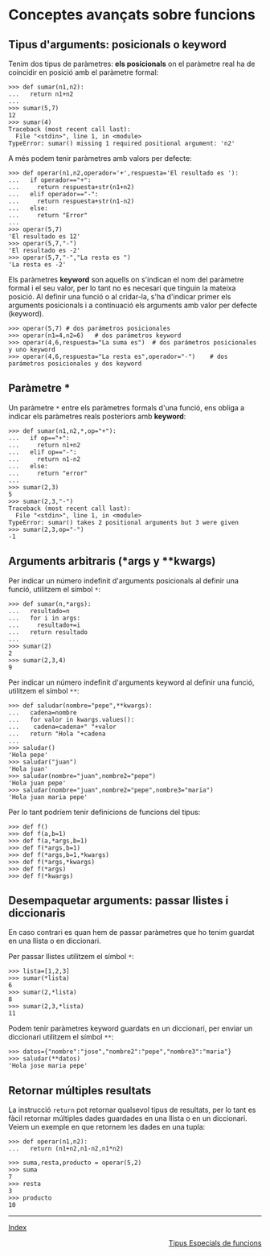 # Conceptes avançats sobre funcions

## Tipus d'arguments: posicionals o keyword

Tenim dos tipus de paràmetres: **els posicionals** on el paràmetre real ha de  coincidir en posició amb el paràmetre formal:

	>>> def sumar(n1,n2):
	...   return n1+n2
	... 
	>>> sumar(5,7)
	12
	>>> sumar(4)
	Traceback (most recent call last):
	  File "<stdin>", line 1, in <module>
	TypeError: sumar() missing 1 required positional argument: 'n2'

A més podem tenir paràmetres amb valors per defecte:

	>>> def operar(n1,n2,operador='+',respuesta='El resultado es '):
	...   if operador=="+":
	...     return respuesta+str(n1+n2)
	...   elif operador=="-":
	...     return respuesta+str(n1-n2)
	...   else:
	...     return "Error"
	... 
	>>> operar(5,7)
	'El resultado es 12'
	>>> operar(5,7,"-")
	'El resultado es -2'
	>>> operar(5,7,"-","La resta es ")
	'La resta es -2'


Els paràmetres **keyword** son aquells on s'indican el nom del paràmetre formal i el seu valor, per lo tant no es necesari que tinguin la mateixa posició. Al definir una funció o al cridar-la, s'ha d'indicar primer els arguments posicionals i a continuació els arguments amb valor per defecte (keyword). 

	>>> operar(5,7)	# dos parámetros posicionales
	>>> operar(n1=4,n2=6)	# dos parámetros keyword
	>>> operar(4,6,respuesta="La suma es")	# dos parámetros posicionales y uno keyword
	>>> operar(4,6,respuesta="La resta es",operador="-")	# dos parámetros posicionales y dos keyword

## Paràmetre *

Un paràmetre `*` entre els paràmetres formals d'una funció, ens obliga a indicar els paràmetres reals posteriors amb **keyword**:

	>>> def sumar(n1,n2,*,op="+"):
	...   if op=="+":
	...     return n1+n2
	...   elif op=="-":
	...     return n1-n2
	...   else:
	...     return "error"
	... 
	>>> sumar(2,3)
	5
	>>> sumar(2,3,"-")
	Traceback (most recent call last):
	  File "<stdin>", line 1, in <module>
	TypeError: sumar() takes 2 positional arguments but 3 were given
	>>> sumar(2,3,op="-")
	-1


## Arguments arbitraris (\*args y \*\*kwargs)

Per indicar un número indefinit d'arguments posicionals al definir una funció, utilitzem el símbol `*`:

	>>> def sumar(n,*args):
	...   resultado=n
	...   for i in args:
	...     resultado+=i
	...   return resultado
	... 
	>>> sumar(2)
	2
	>>> sumar(2,3,4)
	9

Per indicar un número indefinit d'arguments keyword al definir una funció,  utilitzem el símbol `**`:

	>>> def saludar(nombre="pepe",**kwargs):
	...   cadena=nombre
	...   for valor in kwargs.values():
	...    cadena=cadena+" "+valor
	...   return "Hola "+cadena
	... 
	>>> saludar()
	'Hola pepe'
	>>> saludar("juan")
	'Hola juan'
	>>> saludar(nombre="juan",nombre2="pepe")
	'Hola juan pepe'
	>>> saludar(nombre="juan",nombre2="pepe",nombre3="maria")
	'Hola juan maria pepe'

Per lo tant podríem tenir definicions de funcions del tipus:

	>>> def f()
	>>> def f(a,b=1)
	>>> def f(a,*args,b=1)
	>>> def f(*args,b=1)
	>>> def f(*args,b=1,*kwargs)
	>>> def f(*args,*kwargs)
	>>> def f(*args)
	>>> def f(*kwargs)

## Desempaquetar arguments: passar llistes i diccionaris

En caso contrari es quan hem de passar paràmetres que ho tenim guardat en una llista o en diccionari.

Per passar llistes utilitzem el símbol `*`:

	>>> lista=[1,2,3]
	>>> sumar(*lista)
	6
	>>> sumar(2,*lista)
	8
	>>> sumar(2,3,*lista)
	11

Podem tenir paràmetres keyword guardats en un diccionari, per enviar un diccionari utilitzem el símbol `**`:

	>>> datos={"nombre":"jose","nombre2":"pepe","nombre3":"maria"}
	>>> saludar(**datos)
	'Hola jose maria pepe'

## Retornar múltiples resultats

La instrucció `return` pot retornar qualsevol tipus de resultats, per lo tant es fàcil retornar múltiples dades guardades en una llista o en un diccionari. Veiem un exemple en que retornem les dades en una tupla:

	>>> def operar(n1,n2):
	...   return (n1+n2,n1-n2,n1*n2)	

	>>> suma,resta,producto = operar(5,2)
	>>> suma
	7
	>>> resta
	3
	>>> producto
	10

***
[Index](../../../README.md)<div align="right">[Tipus Especials de funcions](../u47/README.MD)</div>

